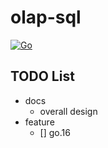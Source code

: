 # olap-sql

[![Go](https://github.com/AWaterColorPen/olap-sql/actions/workflows/go.yml/badge.svg)](https://github.com/AWaterColorPen/olap-sql/actions/workflows/go.yml)

## TODO List

- docs
    - overall design
- feature
    - [] go.16
